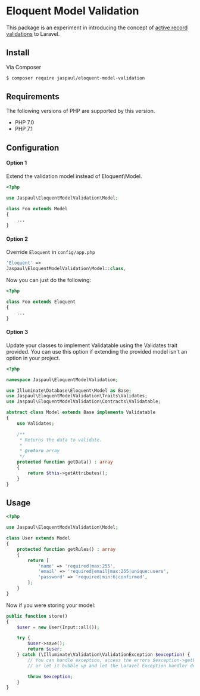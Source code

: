 # Eloquent Model Validation

This package is an experiment in introducing the concept of [active record validations](http://guides.rubyonrails.org/active_record_validations.html) to Laravel.

## Install

Via Composer

``` bash
$ composer require jaspaul/eloquent-model-validation
```

## Requirements

The following versions of PHP are supported by this version.

* PHP 7.0
* PHP 7.1

## Configuration

#### Option 1

Extend the validation model instead of Eloquent\Model.

```php
<?php

use Jaspaul\EloquentModelValidation\Model;

class Foo extends Model
{
    ...
}
```

#### Option 2

Override `Eloquent` in `config/app.php`

```php
'Eloquent' =>
Jaspaul\EloquentModelValidation\Model::class,
```

Now you can just do the following:


```php
<?php

class Foo extends Eloquent
{
    ...
}
```

#### Option 3

Update your classes to implement Validatable using the Validates trait provided. You can use this option if extending the provided model isn't an option in your project.

```php
<?php

namespace Jaspaul\EloquentModelValidation;

use Illuminate\Database\Eloquent\Model as Base;
use Jaspaul\EloquentModelValidation\Traits\Validates;
use Jaspaul\EloquentModelValidation\Contracts\Validatable;

abstract class Model extends Base implements Validatable
{
    use Validates;

    /**
     * Returns the data to validate.
     *
     * @return array
     */
    protected function getData() : array
    {
        return $this->getAttributes();
    }
}
```

## Usage

```php
<?php

use Jaspaul\EloquentModelValidation\Model;

class User extends Model
{
    protected function getRules() : array
    {
        return [
            'name' => 'required|max:255',
            'email' => 'required|email|max:255|unique:users',
            'password' => 'required|min:6|confirmed',
        ];
    }
}

```

Now if you were storing your model:

```php
public function store()
{
    $user = new User(Input::all());

    try {
        $user->save();
        return $user;
    } catch (\Illuminate\Validation\ValidationException $exception) {
        // You can handle exception, access the errors $exception->getErrors(),
        // or let it bubble up and let the Laravel Exception handler deal with it.

        throw $exception;
    }
}
```
